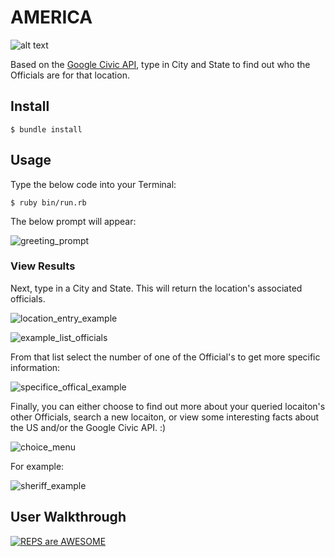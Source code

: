 # AMERICA

![alt text](http://www.apexflags.com/i//Executive_Order_10834_Flag_1.jpg)

Based on the [Google Civic API](https://developers.google.com/civic-information/), type in City and State to find out who the Officials are for that location.

## Install

```
$ bundle install
```

## Usage
Type the below code into your Terminal:
```
$ ruby bin/run.rb
```
The below prompt will appear:

![greeting_prompt](https://lh5.googleusercontent.com/pu_N8RWPzjLJgrouJgKRs0nMgCMkEJBrd0eYXx4xNsMySEv8c1GEdxJ_N-GD-qEFpSO9K7InbO-Cwsc=w2554-h1218)

### View Results
Next, type in a City and State. This will return the location's associated officials.

![location_entry_example](https://lh6.googleusercontent.com/15Plq24R4-1zAaNdfUjLhSpESs9GwvRDM0lB0nA_pGGcTHxxzOyfFDAt-zySvzdhvGAJvlaR1gBJocI=w2554-h1218)

![example_list_officials](https://lh4.googleusercontent.com/OXSO8dys9EB_kXml68kG_2HkvTPIigw9w-CufYDAQZJVHy2PGL9coxf9PP_14DhVKgJOzEqaRr1QUJg=w2554-h1218)

From that list select the number of one of the Official's to get more specific information:

![specifice_offical_example](https://lh6.googleusercontent.com/URdhIc_sLleWHoO7NmsGSWxY9FBAg-Glofz0O0s_ldB4ers6VRPp_7LYn0W7oo38C7WlLpkXOMgV_Rc=w2554-h1218)

Finally, you can either choose to find out more about your queried locaiton's other Officials, search a new locaiton, or view some interesting facts about the US and/or the Google Civic API.  :)

![choice_menu](https://lh3.googleusercontent.com/CKv5kK4AgSSIjyBPUftfDnGYm0q6hzN0-K-_Ysrq_wjf4EU3e45Q1iEreGheaFFCsDbD6HYuCbtjVwE=w2554-h1218)

For example:

![sheriff_example](https://lh5.googleusercontent.com/Z8-8NUq9RL6XRezA_kdN7aLfEdMRLViCrdiOEpV_ttZxjUWPKlzoXa1CXHDaxrGLUFjj5Vx0Jbk7dJs=w2554-h1218)

## User Walkthrough

[![REPS are AWESOME](http://i.imgur.com/Ot5DWAW.png)](https://www.youtube.com/watch?v=uakqYjdI6S0 "Representatives are AWESOME")
